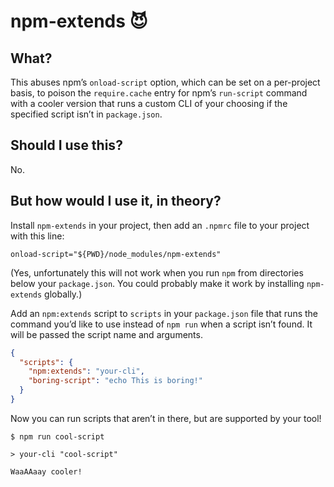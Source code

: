 # npm-extends 😈

## What?

This abuses npm’s `onload-script` option, which can be set on a per-project
basis, to poison the `require.cache` entry for npm’s `run-script` command with a
cooler version that runs a custom CLI of your choosing if the specified script
isn’t in `package.json`.

## Should I use this?

No.

## But how would I use it, in theory?

Install `npm-extends` in your project, then add an `.npmrc` file to your project
with this line:

```
onload-script="${PWD}/node_modules/npm-extends"
```

(Yes, unfortunately this will not work when you run `npm` from directories below
your `package.json`. You could probably make it work by installing `npm-extends`
globally.)

Add an `npm:extends` script to `scripts` in your `package.json` file that runs
the command you’d like to use instead of `npm run` when a script isn’t found.
It will be passed the script name and arguments.

```json
{
  "scripts": {
    "npm:extends": "your-cli",
    "boring-script": "echo This is boring!"
  }
}
```

Now you can run scripts that aren’t in there, but are supported by your tool!

```console
$ npm run cool-script

> your-cli "cool-script"

WaaAAaay cooler!
```
